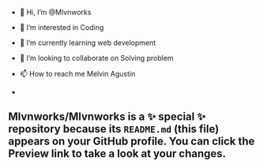 - 👋 Hi, I’m @Mlvnworks
- 👀 I’m interested in Coding
- 🌱 I’m currently learning web development
- 💞️ I’m looking to collaborate on Solving problem
- 📫 How to reach me Melvin Agustin

-
Mlvnworks/Mlvnworks is a ✨ special ✨ repository because its `README.md` (this file) appears on your GitHub profile.
You can click the Preview link to take a look at your changes.
-
